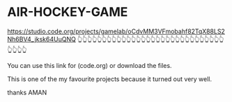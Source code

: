 # AIR-HOCKEY-GAME

https://studio.code.org/projects/gamelab/oCdvMM3VFmobahf82TqX88LS2Nh6BV4_jksk64UuQNQ
👆👆👆👆👆👆👆👆👆👆👆👆👆👆👆👆👆👆👆👆👆👆👆👆👆👆👆👆👆👆👆👆👆👆

You can use this link for (code.org) or download the files.


This is one of the my favourite projects because it turned out very well.

thanks
AMAN
